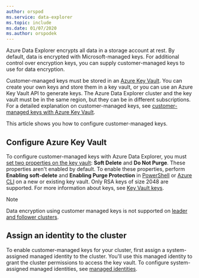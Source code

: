```yaml
---
author: orspod
ms.service: data-explorer
ms.topic: include
ms.date: 01/07/2020
ms.author: orspodek
---
```


Azure Data Explorer encrypts all data in a storage account at rest. By default, data is encrypted with Microsoft-managed keys. For additional control over encryption keys, you can supply customer-managed keys to use for data encryption. 

Customer-managed keys must be stored in an [Azure Key Vault](/azure/key-vault/key-vault-overview). You can create your own keys and store them in a key vault, or you can use an Azure Key Vault API to generate keys. The Azure Data Explorer cluster and the key vault must be in the same region, but they can be in different subscriptions. For a detailed explanation on customer-managed keys, see [customer-managed keys with Azure Key Vault](/azure/storage/common/storage-service-encryption). 

This article shows you how to configure customer-managed keys.

## Configure Azure Key Vault

To configure customer-managed keys with Azure Data Explorer, you must [set two properties on the key vault](/azure/key-vault/key-vault-ovw-soft-delete): **Soft Delete** and **Do Not Purge**. These properties aren't enabled by default. To enable these properties, perform **Enabling soft-delete** and **Enabling Purge Protection** in [PowerShell](/azure/key-vault/key-vault-soft-delete-powershell) or [Azure CLI](/azure/key-vault/key-vault-soft-delete-cli) on a new or existing key vault. Only RSA keys of size 2048 are supported. For more information about keys, see [Key Vault keys](/azure/key-vault/about-keys-secrets-and-certificates#key-vault-keys).

> [!NOTE]
> Data encryption using customer managed keys is not supported on [leader and follower clusters](/azure/data-explorer/follower). 

## Assign an identity to the cluster

To enable customer-managed keys for your cluster, first assign a system-assigned managed identity to the cluster. You'll use this managed identity to grant the cluster permissions to access the key vault. To configure system-assigned managed identities, see [managed identities](/azure/data-explorer/managed-identities).